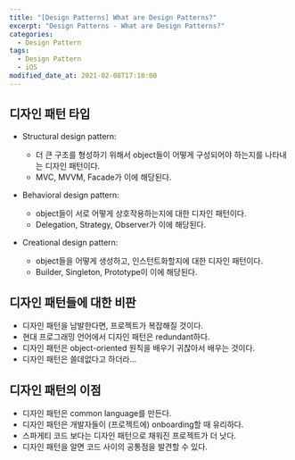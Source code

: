 ```yaml
---
title: "[Design Patterns] What are Design Patterns?"
excerpt: "Design Patterns - What are Design Patterns?"
categories: 
  - Design Pattern
tags:
  - Design Pattern
  - iOS
modified_date_at: 2021-02-08T17:10:00
---
```

## 디자인 패턴 타입  

* Structural design pattern: 
  * 더 큰 구조를 형성하기 위해서 object들이 어떻게 구성되어야 하는지를 나타내는 디자인 패턴이다.  
  * MVC, MVVM, Facade가 이에 해당된다.  

* Behavioral design pattern: 
  * object들이 서로 어떻게 상호작용하는지에 대한 디자인 패턴이다.  
  * Delegation, Strategy, Observer가 이에 해당된다.  

* Creational design pattern:  
  * object들을 어떻게 생성하고, 인스턴트화할지에 대한 디자인 패턴이다.  
  * Builder, Singleton, Prototype이 이에 해당된다.  

## 디자인 패턴들에 대한 비판  

* 디자인 패턴을 남발한다면, 프로젝트가 복잡해질 것이다.  
* 현대 프로그래밍 언어에서 디자인 패턴은 redundant하다.  
* 디자인 패턴은 object-oriented 원칙을 배우기 귀찮아서 배우는 것이다.  
* 디자인 패턴은 쓸데없다고 하더라...  

## 디자인 패턴의 이점  

* 디자인 패턴은 common language를 만든다.  
* 디자인 패턴은 개발자들이 (프로젝트에) onboarding할 때 유리하다.  
* 스파게티 코드 보다는 디자인 패턴으로 채워진 프로젝트가 더 낫다.  
* 디자인 패턴을 알면 코드 사이의 공통점을 발견할 수 있다.  
